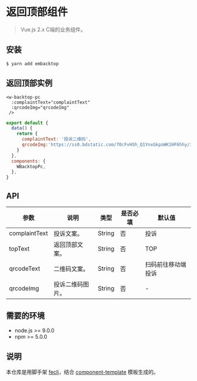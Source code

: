 # 返回顶部组件

> Vue.js 2.x C端的业务组件。


## 安装

```
$ yarn add embacktop
```

## 返回顶部实例


``` vue
<w-backtop-pc
  :complaintText="complaintText"
  :qrcodeImg="qrcodeImg"
 />
```

``` js
export default {
  data() {
    return {
      complaintText: '投诉二维码',
      qrcodeImg:'https://ss0.bdstatic.com/70cFvHSh_Q1YnxGkpoWK1HF6hhy/it/u=3245994356,1314206822&fm=27&gp=0.jpg'
    }
  },
  components: {
    WBacktopPc,
  },
}
```

<div class="backtop-pc-demo">
 <w-backtop-pc
  :complaintText="complaintText"
  :qrcodeImg="qrcodeImg"
 />
 </div>


## API

|参数|说明|类型|是否必填|默认值|
|---|----|---|-------|-----|
|complaintText|投诉文案。|String|否|投诉|
|topText|返回顶部文案。|String|否|TOP|
|qrcodeText|二维码文案。|String|否|扫码前往移动端投诉|
|qrcodeImg|投诉二维码图片。|String|否|-|


## 需要的环境

- node.js >= 9.0.0
- npm >= 5.0.0

## 说明

本仓库是用脚手架 [fecli](https://github.com/fe6/fecli)，结合 [component-template](https://github.com/fe6/component-template) 模板生成的。
